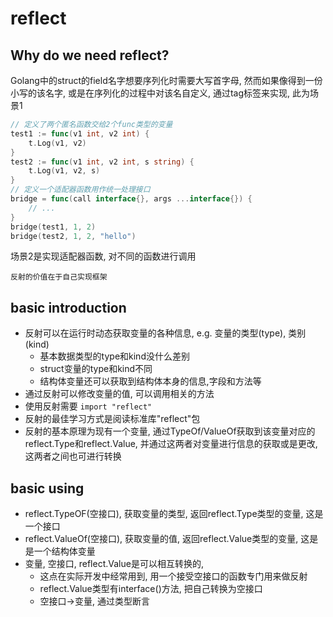reflect
===

## Why do we need reflect?
Golang中的struct的field名字想要序列化时需要大写首字母, 然而如果像得到一份小写的该名字, 或是在序列化的过程中对该名自定义, 通过tag标签来实现, 此为场景1
```go
// 定义了两个匿名函数交给2个func类型的变量
test1 := func(v1 int, v2 int) {
    t.Log(v1, v2)
}
test2 := func(v1 int, v2 int, s string) {
    t.Log(v1, v2, s)
}
// 定义一个适配器函数用作统一处理接口
bridge = func(call interface{}, args ...interface{}) {
    // ...
}
bridge(test1, 1, 2)
bridge(test2, 1, 2, "hello")
```
场景2是实现适配器函数, 对不同的函数进行调用

`反射的价值在于自己实现框架`

## basic introduction
- 反射可以在运行时动态获取变量的各种信息, e.g. 变量的类型(type), 类别(kind)
    - 基本数据类型的type和kind没什么差别
    - struct变量的type和kind不同
    - 结构体变量还可以获取到结构体本身的信息,字段和方法等
- 通过反射可以修改变量的值, 可以调用相关的方法
- 使用反射需要 `import "reflect"`
- 反射的最佳学习方式是阅读标准库"reflect"包
- 反射的基本原理为现有一个变量, 通过TypeOf/ValueOf获取到该变量对应的reflect.Type和reflect.Value, 并通过这两者对变量进行信息的获取或是更改, 这两者之间也可进行转换

## basic using
- reflect.TypeOF(空接口), 获取变量的类型, 返回reflect.Type类型的变量, 这是一个接口
- reflect.ValueOf(空接口), 获取变量的值, 返回reflect.Value类型的变量, 这是是一个结构体变量
- 变量, 空接口, reflect.Value是可以相互转换的, 
    - 这点在实际开发中经常用到, 用一个接受空接口的函数专门用来做反射
    - reflect.Value类型有interface()方法, 把自己转换为空接口
    - 空接口->变量, 通过类型断言
